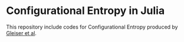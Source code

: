 # Configurational Entropy in Julia
This repository include codes for Configurational Entropy produced by [Gleiser et al](https://arxiv.org/ct?url=https%3A%2F%2Fdx.doi.org%2F10.1016%2Fj.physletb.2012.05.064&v=07d93dad).